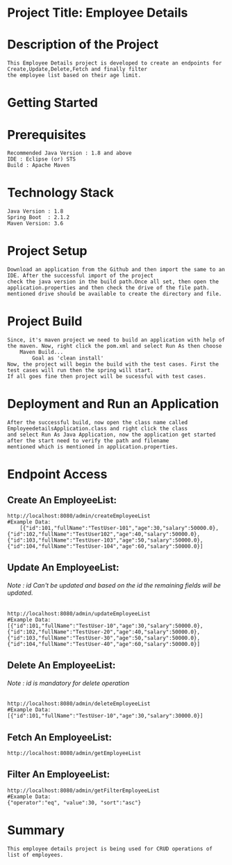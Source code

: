 # Project Title: Employee Details

# Description of the Project
	This Employee Details project is developed to create an endpoints for Create,Update,Delete,Fetch and finally filter 
	the employee list based on their age limit.

# Getting Started
# Prerequisites
	Recommended Java Version : 1.8 and above
	IDE : Eclipse (or) STS
	Build : Apache Maven

# Technology Stack
	Java Version : 1.8
	Spring Boot  : 2.1.2
	Maven Version: 3.6

# Project Setup
	Download an application from the Github and then import the same to an IDE. After the successful import of the project 
	check the java version in the build path.Once all set, then open the application.properties and then check the drive of the file path.
	mentioned drive should be available to create the directory and file.
	

# Project Build
	Since, it's maven project we need to build an application with help of the maven. Now, right click the pom.xml and select Run As then choose 
		Maven Build...
			Goal as 'clean install'
	Now, the project will begin the build with the test cases. First the test cases will run then the spring will start.
	If all goes fine then project will be sucessful with test cases.
	
# Deployment and Run an Application
	After the successful build, now open the class name called EmployeedetailsApplication.class and right click the class
	and select Run As Java Application, now the application get started after the start need to verify the path and filename
	mentioned which is mentioned in application.properties.
	
# Endpoint Access
## Create An EmployeeList:
	http://localhost:8080/admin/createEmployeeList
	#Example Data:
		[{"id":101,"fullName":"TestUser-101","age":30,"salary":50000.0},{"id":102,"fullName":"TestUser102","age":40,"salary":50000.0},{"id":103,"fullName":"TestUser-103","age":50,"salary":50000.0},{"id":104,"fullName":"TestUser-104","age":60,"salary":50000.0}]
## Update An EmployeeList:
###### Note : id Can't be updated and based on the id the remaining fields will be updated.
	http://localhost:8080/admin/updateEmployeeList
	#Example Data:
	[{"id":101,"fullName":"TestUser-10","age":30,"salary":50000.0},{"id":102,"fullName":"TestUser-20","age":40,"salary":50000.0},  {"id":103,"fullName":"TestUser-30","age":50,"salary":50000.0},{"id":104,"fullName":"TestUser-40","age":60,"salary":50000.0}]
## Delete An EmployeeList:
###### Note : id is mandatory for delete operation
	http://localhost:8080/admin/deleteEmployeeList
	#Example Data:
	[{"id":101,"fullName":"TestUser-10","age":30,"salary":30000.0}]
## Fetch An EmployeeList:
	http://localhost:8080/admin/getEmployeeList
## Filter An EmployeeList: 
	http://localhost:8080/admin/getFilterEmployeeList
	#Example Data:
	{"operator":"eq", "value":30, "sort":"asc"}
		


# Summary
	This employee details project is being used for CRUD operations of list of employees.
	
